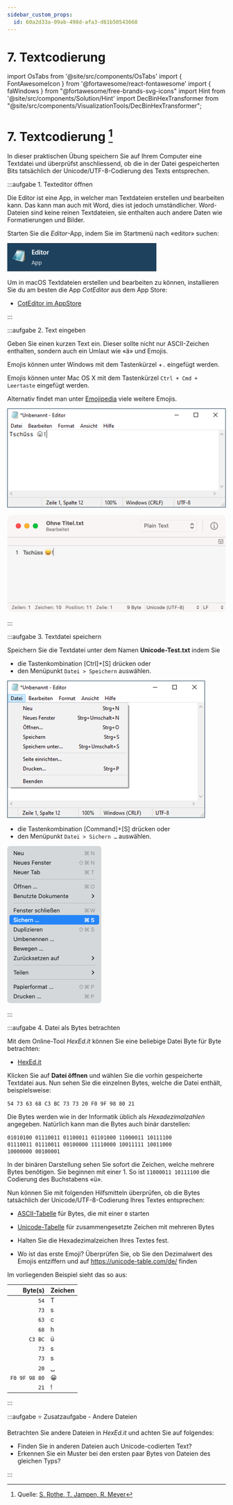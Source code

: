 ```yaml
---
sidebar_custom_props:
  id: 60a2d33a-09ab-498d-afa3-d61b50543668
---
```


# 7. Textcodierung

import OsTabs from '@site/src/components/OsTabs'
import { FontAwesomeIcon } from '@fortawesome/react-fontawesome'
import { faWindows } from "@fortawesome/free-brands-svg-icons"
import Hint from '@site/src/components/Solution/Hint'
import DecBinHexTransformer from "@site/src/components/VisualizationTools/DecBinHexTransformer";

# 7. Textcodierung [^1]

In dieser praktischen Übung speichern Sie auf Ihrem Computer eine Textdatei und überprüfst anschliessend, ob die in der Datei gespeicherten Bits tatsächlich der Unicode/UTF-8-Codierung des Texts entsprechen.

:::aufgabe 1. Texteditor öffnen

Die Editor ist eine App, in welcher man Textdateien erstellen und bearbeiten kann. Das kann man auch mit Word, dies ist jedoch umständlicher. Word-Dateien sind keine reinen Textdateien, sie enthalten auch andere Daten wie Formatierungen und Bilder.

<OsTabs>
<TabItem value="win">

Starten Sie die _Editor_-App, indem Sie im Startmenü nach «editor» suchen:

![](images/07-editor-app.png)

</TabItem>
<TabItem value="mac">

Um in macOS Textdateien erstellen und bearbeiten zu können, installieren Sie du am besten die App _CotEditor_ aus dem App Store:

- [CotEditor im AppStore](https://apps.apple.com/us/app/coteditor/id1024640650)

</TabItem>
</OsTabs>

:::

:::aufgabe 2. Text eingeben

Geben Sie einen kurzen Text ein. Dieser sollte nicht nur ASCII-Zeichen enthalten, sondern auch ein Umlaut wie «ä» und Emojis. 


<OsTabs>
<TabItem value="win">

Emojis können unter Windows mit dem Tastenkürzel <FontAwesomeIcon icon={faWindows} />+`.` eingefügt werden.

</TabItem>
<TabItem value="mac">

Emojis können unter Mac OS X mit dem Tastenkürzel `Ctrl + Cmd + Leertaste` eingefügt werden.

</TabItem>
</OsTabs>

Alternativ findet man unter [Emojipedia](https://emojipedia.org) viele weitere Emojis.


<OsTabs>
<TabItem value="win">

![](images/07-notepad-input.png)

</TabItem>
<TabItem value="mac">

![](images/07-coteditor-input.png)

</TabItem>
</OsTabs>
:::

:::aufgabe 3. Textdatei speichern

Speichern Sie die Textdatei unter dem Namen **Unicode-Test.txt** indem Sie


<OsTabs>
<TabItem value="win">

- die Tastenkombination [Ctrl]+[S] drücken oder
- den Menüpunkt `Datei > Speichern` auswählen.

![](images/07-notepad-save.png)

</TabItem>
<TabItem value="mac">

- die Tastenkombination [Command]+[S] drücken oder
- den Menüpunkt `Datei > Sichern …` auswählen.

![](images/07-coteditor-save.png)

</TabItem>
</OsTabs>

:::

:::aufgabe 4. Datei als Bytes betrachten

Mit dem Online-Tool _HexEd.it_ können Sie eine beliebige Datei Byte für Byte betrachten:

- [HexEd.it](https://hexed.it)

Klicken Sie auf **Datei öffnen** und wählen Sie die vorhin gespeicherte Textdatei aus. Nun sehen Sie die einzelnen Bytes, welche die Datei enthält, beispielsweise:

```
54 73 63 68 C3 BC 73 73 20 F0 9F 98 80 21
```

Die Bytes werden wie in der Informatik üblich als *Hexadezimalzahlen* angegeben. Natürlich kann man die Bytes auch binär darstellen:

```
01010100 01110011 01100011 01101000 11000011 10111100
01110011 01110011 00100000 11110000 10011111 10011000
10000000 00100001
```

<DecBinHexTransformer />

In der binären Darstellung sehen Sie sofort die Zeichen, welche mehrere Bytes benötigen. Sie beginnen mit einer 1. So ist `11000011 10111100` die Codierung des Buchstabens «ü».

Nun können Sie mit folgenden Hilfsmitteln überprüfen, ob die Bytes tatsächlich der Unicode/UTF-8-Codierung Ihres Textes entsprechen:

- [ASCII-Tabelle](./03-Zeichencodierung.mdx#) für Bytes, die mit einer `0` starten
- [Unicode-Tabelle](https://unicode-table.com/de/) für zusammengesetzte Zeichen mit mehreren Bytes

- Halten Sie die Hexadezimalzeichen Ihres Textes fest.
- Wo ist das erste Emoji? Überprüfen Sie, ob Sie den Dezimalwert des Emojis entziffern und auf https://unicode-table.com/de/ finden

<Answer type="text" webKey="a12363b7-4403-481e-8226-97f28624465f" />

<Hint>

Im vorliegenden Beispiel sieht das so aus:

<div className="small-table" style={{marginLeft: '2em'}}>

|       Byte(s) | Zeichen |
| ------------: | :------ |
|          `54` | T       |
|          `73` | s       |
|          `63` | c       |
|          `68` | h       |
|       `C3 BC` | ü       |
|          `73` | s       |
|          `73` | s       |
|          `20` | ␣       |
| `F0 9F 98 80` | 😀       |
|          `21` | !       |

</div>
</Hint>
:::

:::aufgabe ⭐️ Zusatzaufgabe - Andere Dateien

Betrachten Sie andere Dateien in _HexEd.it_ und achten Sie auf folgendes:

- Finden Sie in anderen Dateien auch Unicode-codierten Text?
- Erkennen Sie ein Muster bei den ersten paar Bytes von Dateien des gleichen Typs?

<Answer type="text" webKey="cd4a4497-1fcb-4cd9-a522-cd9c8e58b88b" />
:::

[^1]: Quelle: [S. Rothe, T. Jampen, R. Meyer](https://informatik.mygymer.ch/base/?page=code/3-text/5a-practical-windows/)
